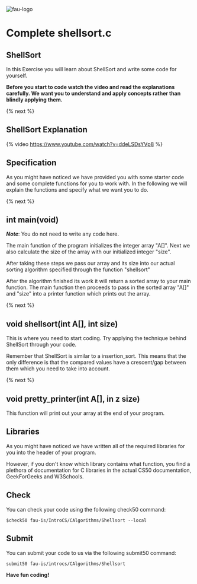 ![fau-logo](https://introcs.is.rw.fau.de/img/logos/ReWi_logo.png)
# Complete shellsort.c

## ShellSort
In this Exercise you will learn about ShellSort and write some code for yourself.

**Before you start to code watch the video and read the explanations carefully. We want you 
to understand and apply concepts rather than blindly applying them.**

{% next %}
## ShellSort Explanation
{% video https://www.youtube.com/watch?v=ddeLSDsYVp8 %}

## Specification
As you might have noticed we have provided you with some starter code and some
complete functions for you to work with. In the following we will explain the functions
and specify what we want you to do.

{% next %}

## int main(void)

***Note***: You do not need to write any code here.

The main function of the program initializes the integer array "A[]". Next
we also calculate the size of the array with our initialized integer "size".

After taking these steps we pass our array and its size into our actual sorting algorithm
specified through the function "shellsort"

After the algorithm finished its work it will return a sorted array to your main
function. The main function then proceeds to pass in the sorted array "A[]" and "size"
into a printer function which prints out the array. 

{% next %}

## void shellsort(int A[], int size)

This is where you need to start coding. Try applying the technique behind ShellSort 
through your code. 

Remember that ShellSort is similar to a insertion_sort. This means that the only
difference is that the compared values have a crescent/gap between them which you need
to take into account.

{% next %}

## void pretty_printer(int A[], in z size)

This function will print out your array at the end of your program.

## Libraries
As you might have noticed we have written all of the required libraries for you into the header
of your program.

However, if you don't know which library contains what function, you find a plethora of documentation for
C libraries in the actual CS50 documentation, GeekForGeeks and W3Schools.

## Check 

You can check your code using the following check50 command:

~~~
$check50 fau-is/IntroCS/CAlgorithms/Shellsort --local
~~~

## Submit

You can submit your code to us via the following submit50 command:

~~~
submit50 fau-is/introcs/CAlgorithms/Shellsort
~~~

**Have fun coding!**
